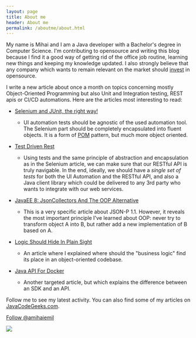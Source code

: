 ```yaml
---
layout: page
title: About me
header: About me
permalink: /aboutme/about.html
---
```

My name is Mihai and I am a Java developer with a Bachelor's degree in Computer Science.
I'm contributing to opensource and writing this blog because I find it a good way of getting rid of the office job routine,
learning new things and keeping my knowledge updated. I also strongly believe that any company which wants to
remain relevant on the market should [invest](https://www.amihaiemil.com/2017/11/29/invest-in-a-github-organization.html) in opensource.

I write a new article about once a month on topics concerning mostly Object-Oriented Programming but also Unit and Integration testing,
REST apis or CI/CD automations. Here are the articles most interesting to read:

* [Selenium and JUnit, the right way!](https://www.amihaiemil.com/2017/01/24/selenium-and-junit-the-right-way.html)
  * UI automation tests should be agnostic of the used automation tool.
    The Selenium part should be completely encapsulated into fluent objects.
    It is a form of [POM](https://www.toptal.com/selenium/test-automation-in-selenium-using-page-object-model-and-page-factory) pattern, but much more object oriented.

* [Test Driven Rest](https://www.amihaiemil.com/2017/05/03/test-driven-rest.html)
  * Using tests and the same principle of abstraction and encapsulation as in the Selenium article, we can make sure that our RESTful API is truly
    navigable. In the end, ideally, we should have a *single set of tests* for both the UI Automation and the RESTful API, and also a Java client library which could
    be delivered to any 3rd party who wants to integrate with our web services.

* [JavaEE 8: JsonCollectors And The OOP Alternative](https://www.amihaiemil.com/2017/10/16/javaee8-jsoncollectors-oop-alternative.html)
  * This is a very specific article about JSON-P 1.1. However, it reveals the most important principle I've learned about OOP:
  never try to transform object A into B, but rather add a new implementation of B based on A.

* [Logic Should Hide In Plain Sight](https://www.amihaiemil.com/2018/07/22/logic-should-hide-in-plain-sight.html)
  * An article where I explained where should the "business logic" find its place in an object-oriented codebase.

* [Java API For Docker](https://www.amihaiemil.com/2018/03/10/java-api-for-docker.html)
  * Another targeted article, but which explains the difference between an SDK and an API.

Follow me to see my latest activity. You can also find some of my articles on [JavaCodeGeeks.com](https://www.javacodegeeks.com/).

<a class="github-button" href="https://github.com/amihaiemil" data-count-href="/amihaiemil/followers" data-count-api="/users/amihaiemil#followers" data-count-aria-label="# followers on GitHub" aria-label="Follow @amihaiemil on GitHub">Follow @amihaiemil</a>

<div class="centered"><img src="https://cdn.javacodegeeks.com/wp-content/uploads/2012/12/JavaCodeGeek_Badge.png"></div>
